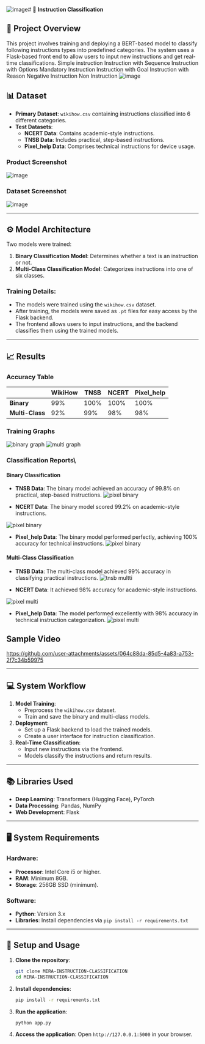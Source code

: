 ![image](https://github.com/user-attachments/assets/1d095280-7329-4076-b8f2-ba9b250db9f6)# 🧠 **Instruction Classification**

## 📜 **Project Overview**
This project involves training and deploying a BERT-based model to classify following instructions types into predefined categories. The system uses a Flask-based front end to allow users to input new instructions and get real-time classifications.
Simple instruction
Instruction with Sequence
Instruction with Options
Mandatory Instruction
Instruction with Goal
Instruction with Reason
Negative Instruction
Non Instruction
![image](https://github.com/user-attachments/assets/f85f8ef9-720e-4452-b009-738a52a63bdb)


## 📊 **Dataset**
- **Primary Dataset**: `wikihow.csv` containing instructions classified into 6 different categories.
- **Test Datasets**:
  - **NCERT Data**: Contains academic-style instructions.
  - **TNSB Data**: Includes practical, step-based instructions.
  - **Pixel_help Data**: Comprises technical instructions for device usage.

### Product Screenshot
![image](https://github.com/user-attachments/assets/45358c0e-b98e-4829-8c19-756135a68713)


### Dataset Screenshot
![image](https://github.com/user-attachments/assets/4d6699fc-fb3f-4346-83ae-baf21cbbd7a5)


---

## ⚙️ **Model Architecture**
Two models were trained:
1. **Binary Classification Model**: Determines whether a text is an instruction or not.
2. **Multi-Class Classification Model**: Categorizes instructions into one of six classes.

### Training Details:
- The models were trained using the `wikihow.csv` dataset.
- After training, the models were saved as `.pt` files for easy access by the Flask backend.
- The frontend allows users to input instructions, and the backend classifies them using the trained models.

---

## 📈 **Results**
### Accuracy Table
|                | WikiHow | **TNSB**| **NCERT** | **Pixel_help** |
|----------------|---------|---------|-----------|----------------|
| **Binary**     |   99%   |   100%  |     100%  |        100%    |
| **Multi-Class**|   92%   |    99%  |      98%  |        98%     |

### Training Graphs
![binary graph](https://github.com/user-attachments/assets/89962a7a-9357-4253-b55c-35c5e1a54688)
![multi graph](https://github.com/user-attachments/assets/95e362c0-b092-4373-b417-027eb974be8f)


### Classification Reports\

#### **Binary Classification**
- **TNSB Data**: The binary model achieved an accuracy of 99.8% on practical, step-based instructions.
![pixel binary](https://github.com/user-attachments/assets/068a4858-950b-48a4-a68a-0b2d21918a1e)

- **NCERT Data**: The binary model scored 99.2% on academic-style instructions.
  
![pixel binary](https://github.com/user-attachments/assets/068a4858-950b-48a4-a68a-0b2d21918a1e)


- **Pixel_help Data**: The binary model performed perfectly, achieving 100% accuracy for technical instructions.
![pixel binary](https://github.com/user-attachments/assets/068a4858-950b-48a4-a68a-0b2d21918a1e)

#### **Multi-Class Classification**
- **TNSB Data**: The multi-class model achieved 99% accuracy in classifying practical instructions.
  ![tnsb multti](https://github.com/user-attachments/assets/ad88fabb-fbd1-4ff2-820d-17e24224c018)

- **NCERT Data**: It achieved 98% accuracy for academic-style instructions.

![pixel multi](https://github.com/user-attachments/assets/ae8a4e39-2e15-4c07-80d3-da312ffbf868)

- **Pixel_help Data**: The model performed excellently with 98% accuracy in technical instruction categorization.
![pixel multi](https://github.com/user-attachments/assets/ae8a4e39-2e15-4c07-80d3-da312ffbf868)

## Sample Video
https://github.com/user-attachments/assets/064c88da-85d5-4a83-a753-2f7c34b59975



---

## 💻 **System Workflow**
1. **Model Training**:
   - Preprocess the `wikihow.csv` dataset.
   - Train and save the binary and multi-class models.
2. **Deployment**:
   - Set up a Flask backend to load the trained models.
   - Create a user interface for instruction classification.
3. **Real-Time Classification**:
   - Input new instructions via the frontend.
   - Models classify the instructions and return results.

---

## 📚 **Libraries Used**
- **Deep Learning**: Transformers (Hugging Face), PyTorch
- **Data Processing**: Pandas, NumPy
- **Web Development**: Flask

---

## 🖥️ **System Requirements**
### Hardware:
- **Processor**: Intel Core i5 or higher.
- **RAM**: Minimum 8GB.
- **Storage**: 256GB SSD (minimum).

### Software:
- **Python**: Version 3.x
- **Libraries**: Install dependencies via `pip install -r requirements.txt`

---

## 🚀 **Setup and Usage**
1. **Clone the repository**:
   ```bash
   git clone MIRA-INSTRUCTION-CLASSIFICATION
   cd MIRA-INSTRUCTION-CLASSIFICATION
   ```
2. **Install dependencies**:
   ```bash
   pip install -r requirements.txt
   ```
3. **Run the application**:
   ```bash
   python app.py
   ```
4. **Access the application**:
   Open `http://127.0.0.1:5000` in your browser.



